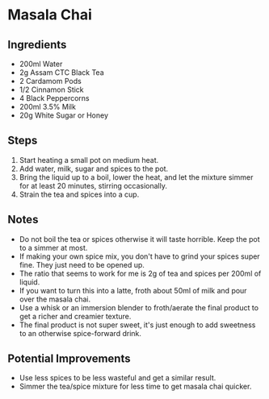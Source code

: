 # Masala Chai

## Ingredients

- 200ml Water
- 2g Assam CTC Black Tea
- 2 Cardamom Pods
- 1/2 Cinnamon Stick
- 4 Black Peppercorns
- 200ml 3.5% Milk
- 20g White Sugar or Honey

<!-- @TODO(mheller): A way to do substitutes would be amazing  -->
<!-- @TODO(mheller): A way to list sub-ingredients would be amazing so you could specify how much of a spice blend and what goes in it -->

## Steps

1. Start heating a small pot on medium heat.
1. Add water, milk, sugar and spices to the pot.
1. Bring the liquid up to a boil, lower the heat, and let the mixture simmer for at least 20 minutes, stirring occasionally.
1. Strain the tea and spices into a cup.

## Notes

- Do not boil the tea or spices otherwise it will taste horrible. Keep the pot to a simmer at most.
- If making your own spice mix, you don't have to grind your spices super fine. They just need to be opened up.
- The ratio that seems to work for me is 2g of tea and spices per 200ml of liquid.
- If you want to turn this into a latte, froth about 50ml of milk and pour over the masala chai.
- Use a whisk or an immersion blender to froth/aerate the final product to get a richer and creamier texture.
- The final product is not super sweet, it's just enough to add sweetness to an otherwise spice-forward drink.

## Potential Improvements

- Use less spices to be less wasteful and get a similar result.
- Simmer the tea/spice mixture for less time to get masala chai quicker.